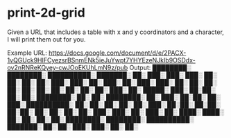 # print-2d-grid
Given a URL that includes a table with x and y coordinators and a character, I will print them out for you.

Example URL: https://docs.google.com/document/d/e/2PACX-1vQGUck9HIFCyezsrBSnmENk5ieJuYwpt7YHYEzeNJkIb9OSDdx-ov2nRNReKQyey-cwJOoEKUhLmN9z/pub
Output: 
████████░     ████████░   ██████████░    ███████░  ██░           ███░ ███░    ███░ ██░     ██░
██░     ██░ ███░     ███░ ██░          ███░    ██░ ███░   ███░   ██░    ██░  ██░   ██░     ██░
██░     ██░ ██░       ██░ ██░         ███░          ██░  █████░ ███░     ██░██░    ██░     ██░
████████░   ██░       ██░ ████████░   ██░           ███░ ██░██░ ██░       ███░     ██████████░
██░     ██░ ██░       ██░ ██░         ███░           ██░██░ ██░██░       ██░██░    ██░     ██░
██░     ██░ ███░     ███░ ██░          ███░    ██░   ████░   ████░      ██░  ██░   ██░     ██░
████████░     ████████░   ██████████░    ███████░     ██░     ██░     ███░    ███░ ██░     ██░
